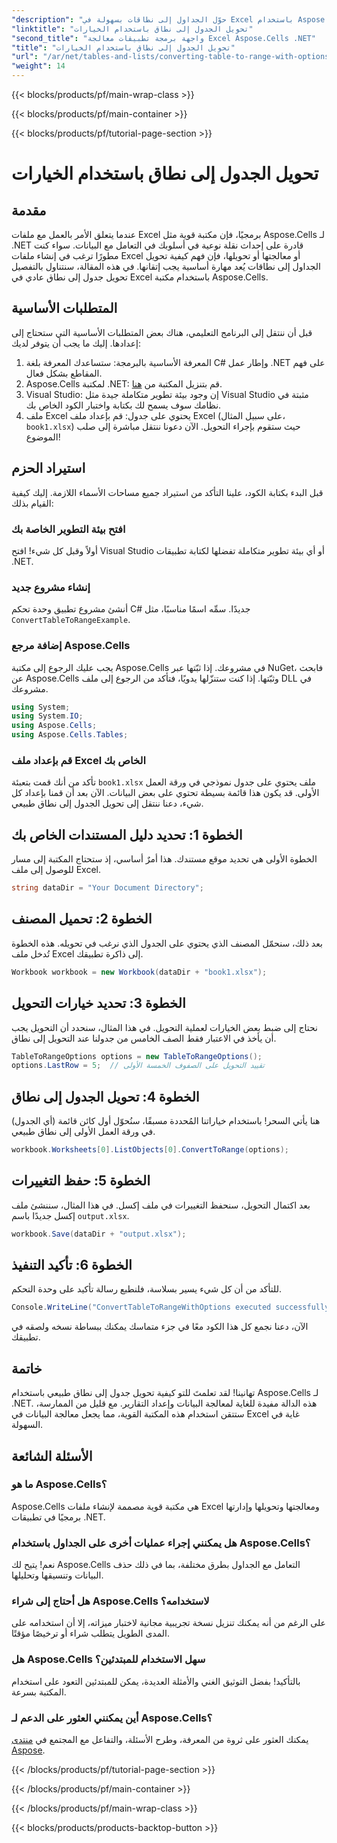 ```yaml
---
"description": "حوّل الجداول إلى نطاقات بسهولة في Excel باستخدام Aspose.Cells لـ .NET مع إرشادات خطوة بخطوة. حسّن مهاراتك في معالجة بيانات Excel."
"linktitle": "تحويل الجدول إلى نطاق باستخدام الخيارات"
"second_title": "واجهة برمجة تطبيقات معالجة Excel Aspose.Cells .NET"
"title": "تحويل الجدول إلى نطاق باستخدام الخيارات"
"url": "/ar/net/tables-and-lists/converting-table-to-range-with-options/"
"weight": 14
---
```


{{< blocks/products/pf/main-wrap-class >}}

{{< blocks/products/pf/main-container >}}

{{< blocks/products/pf/tutorial-page-section >}}

# تحويل الجدول إلى نطاق باستخدام الخيارات

## مقدمة
عندما يتعلق الأمر بالعمل مع ملفات Excel برمجيًا، فإن مكتبة قوية مثل Aspose.Cells لـ .NET قادرة على إحداث نقلة نوعية في أسلوبك في التعامل مع البيانات. سواء كنت مطورًا ترغب في إنشاء ملفات Excel أو معالجتها أو تحويلها، فإن فهم كيفية تحويل الجداول إلى نطاقات يُعد مهارة أساسية يجب إتقانها. في هذه المقالة، سنتناول بالتفصيل تحويل جدول إلى نطاق عادي في Excel باستخدام مكتبة Aspose.Cells. 
## المتطلبات الأساسية
قبل أن ننتقل إلى البرنامج التعليمي، هناك بعض المتطلبات الأساسية التي ستحتاج إلى إعدادها. إليك ما يجب أن يتوفر لديك:
1. المعرفة الأساسية بالبرمجة: ستساعدك المعرفة بلغة C# وإطار عمل .NET على فهم المقاطع بشكل فعال.
2. Aspose.Cells لمكتبة .NET: قم بتنزيل المكتبة من [هنا](https://releases.aspose.com/cells/net/). 
3. Visual Studio: إن وجود بيئة تطوير متكاملة جيدة مثل Visual Studio مثبتة في نظامك سوف يسمح لك بكتابة واختبار الكود الخاص بك.
4. ملف Excel يحتوي على جدول: قم بإعداد ملف Excel (على سبيل المثال، `book1.xlsx`) حيث ستقوم بإجراء التحويل.
الآن دعونا ننتقل مباشرة إلى صلب الموضوع!
## استيراد الحزم
قبل البدء بكتابة الكود، علينا التأكد من استيراد جميع مساحات الأسماء اللازمة. إليك كيفية القيام بذلك:
### افتح بيئة التطوير الخاصة بك
أولاً وقبل كل شيء! افتح Visual Studio أو أي بيئة تطوير متكاملة تفضلها لكتابة تطبيقات .NET. 
### إنشاء مشروع جديد
أنشئ مشروع تطبيق وحدة تحكم C# جديدًا. سمِّه اسمًا مناسبًا، مثل `ConvertTableToRangeExample`.
### إضافة مرجع Aspose.Cells
يجب عليك الرجوع إلى مكتبة Aspose.Cells في مشروعك. إذا ثبّتها عبر NuGet، فابحث عن Aspose.Cells وثبّتها. إذا كنت ستنزّلها يدويًا، فتأكد من الرجوع إلى ملف DLL في مشروعك.
```csharp
using System;
using System.IO;
using Aspose.Cells;
using Aspose.Cells.Tables;
```
### قم بإعداد ملف Excel الخاص بك
تأكد من أنك قمت بتعبئة `book1.xlsx` ملف يحتوي على جدول نموذجي في ورقة العمل الأولى. قد يكون هذا قائمة بسيطة تحتوي على بعض البيانات.
الآن بعد أن قمنا بإعداد كل شيء، دعنا ننتقل إلى تحويل الجدول إلى نطاق طبيعي.
## الخطوة 1: تحديد دليل المستندات الخاص بك
الخطوة الأولى هي تحديد موقع مستندك. هذا أمرٌ أساسي، إذ ستحتاج المكتبة إلى مسار للوصول إلى ملف Excel.
```csharp
string dataDir = "Your Document Directory";
```
## الخطوة 2: تحميل المصنف
بعد ذلك، سنحمّل المصنف الذي يحتوي على الجدول الذي نرغب في تحويله. هذه الخطوة تُدخل ملف Excel إلى ذاكرة تطبيقك.
```csharp
Workbook workbook = new Workbook(dataDir + "book1.xlsx");
```
## الخطوة 3: تحديد خيارات التحويل
نحتاج إلى ضبط بعض الخيارات لعملية التحويل. في هذا المثال، سنحدد أن التحويل يجب أن يأخذ في الاعتبار فقط الصف الخامس من جدولنا عند التحويل إلى نطاق.
```csharp
TableToRangeOptions options = new TableToRangeOptions();
options.LastRow = 5;  // تقييد التحويل على الصفوف الخمسة الأولى
```
## الخطوة 4: تحويل الجدول إلى نطاق
هنا يأتي السحر! باستخدام خياراتنا المُحددة مسبقًا، سنُحوّل أول كائن قائمة (أي الجدول) في ورقة العمل الأولى إلى نطاق طبيعي.
```csharp
workbook.Worksheets[0].ListObjects[0].ConvertToRange(options);
```
## الخطوة 5: حفظ التغييرات
بعد اكتمال التحويل، سنحفظ التغييرات في ملف إكسل. في هذا المثال، سننشئ ملف إكسل جديدًا باسم `output.xlsx`.
```csharp
workbook.Save(dataDir + "output.xlsx");
```
## الخطوة 6: تأكيد التنفيذ
للتأكد من أن كل شيء يسير بسلاسة، فلنطبع رسالة تأكيد على وحدة التحكم.
```csharp
Console.WriteLine("ConvertTableToRangeWithOptions executed successfully.\r\n");
```
الآن، دعنا نجمع كل هذا الكود معًا في جزء متماسك يمكنك ببساطة نسخه ولصقه في تطبيقك.
## خاتمة
تهانينا! لقد تعلمتَ للتو كيفية تحويل جدول إلى نطاق طبيعي باستخدام Aspose.Cells لـ .NET. هذه الدالة مفيدة للغاية لمعالجة البيانات وإعداد التقارير. مع قليل من الممارسة، ستتقن استخدام هذه المكتبة القوية، مما يجعل معالجة البيانات في Excel غاية في السهولة.
## الأسئلة الشائعة
### ما هو Aspose.Cells؟
Aspose.Cells هي مكتبة قوية مصممة لإنشاء ملفات Excel ومعالجتها وتحويلها وإدارتها برمجيًا في تطبيقات .NET.
### هل يمكنني إجراء عمليات أخرى على الجداول باستخدام Aspose.Cells؟
نعم! يتيح لك Aspose.Cells التعامل مع الجداول بطرق مختلفة، بما في ذلك حذف البيانات وتنسيقها وتحليلها.
### هل أحتاج إلى شراء Aspose.Cells لاستخدامه؟
على الرغم من أنه يمكنك تنزيل نسخة تجريبية مجانية لاختبار ميزاته، إلا أن استخدامه على المدى الطويل يتطلب شراء أو ترخيصًا مؤقتًا.
### هل Aspose.Cells سهل الاستخدام للمبتدئين؟
بالتأكيد! بفضل التوثيق الغني والأمثلة العديدة، يمكن للمبتدئين التعود على استخدام المكتبة بسرعة.
### أين يمكنني العثور على الدعم لـ Aspose.Cells؟
يمكنك العثور على ثروة من المعرفة، وطرح الأسئلة، والتفاعل مع المجتمع في [منتدى Aspose](https://forum.aspose.com/c/cells/9).

{{< /blocks/products/pf/tutorial-page-section >}}

{{< /blocks/products/pf/main-container >}}

{{< /blocks/products/pf/main-wrap-class >}}

{{< blocks/products/products-backtop-button >}}